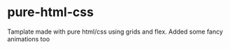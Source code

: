 # pure-html-css
Tamplate made with pure html/css using grids and flex. Added some fancy animations too
